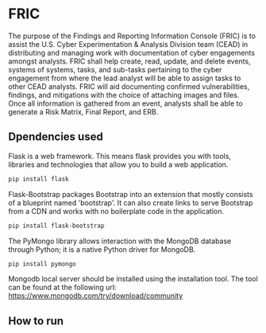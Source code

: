 # FRIC
The purpose of the Findings and Reporting Information Console (FRIC) is to assist the 
U.S. Cyber Experimentation & Analysis Division team (CEAD) in distributing and managing 
work with documentation of cyber engagements amongst analysts. FRIC shall help create, 
read, update, and delete events, systems of systems, tasks, and sub-tasks pertaining to 
the cyber engagement from where the lead analyst will be able to assign tasks to other 
CEAD analysts. FRIC will aid documenting confirmed vulnerabilities, findings, and 
mitigations with the choice of attaching images and files. Once all information is 
gathered from an event, analysts shall be able to generate a Risk Matrix, Final Report, 
and ERB.


## Dpendencies used

Flask is a web framework. This means flask provides you with tools, libraries and technologies that allow you to build a web application.
```bash
pip install flask 
```
Flask-Bootstrap packages Bootstrap into an extension that mostly consists of a blueprint named 'bootstrap'. It can also create links to serve Bootstrap from a CDN and works with no boilerplate code in the application.
```bash
pip install flask-bootstrap

```
The PyMongo library allows interaction with the MongoDB database through Python; it is a native Python driver for MongoDB.
```bash
pip install pymongo

```
Mongodb local server should be installed using the installation tool. The tool can be found at the following url:
https://www.mongodb.com/try/download/community

## How to run



